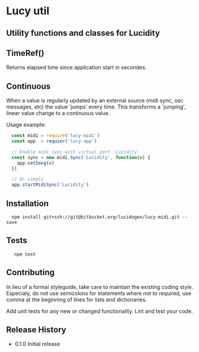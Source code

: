 # Lucy util

## Utility functions and classes for Lucidity

## TimeRef()

Returns elapsed time since application start in secondes.

## Continuous

When a value is regularly updated by an external source (midi sync, osc
messages, etc) the value 'jumps' every time. This transforms a 'jumping', linear
value change to a continuous value.


Usage example:

```js
  const midi = require('lucy-midi')
  const app  = requier('lucy-app')

  // Enable midi sync with virtual port 'Lucidity'
  const sync = new midi.Sync('Lucidity', function(v) {
    app.setSong(v)
  })

  // Or simply
  app.startMidiSync('Lucidity')
```

## Installation

```shell
  npm install git+ssh://git@bitbucket.org/lucidogen/lucy-midi.git --save
```

## Tests

```shell
   npm test
```

## Contributing

In lieu of a formal styleguide, take care to maintain the existing coding style.
Especialy, do not use semicolons for statements where not to required, use comma
at the beginning of lines for lists and dictionaries.

Add unit tests for any new or changed functionality. Lint and test your code.

## Release History

* 0.1.0 Initial release
